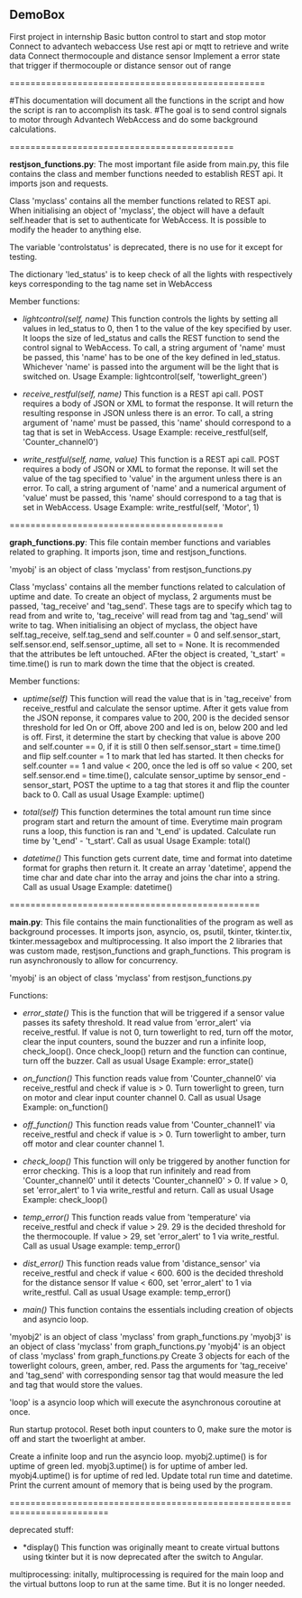 ## DemoBox

First project in internship
Basic button control to start and stop motor
Connect to advantech webaccess
Use rest api or mqtt to retrieve and write data
Connect thermocouple and distance sensor
Implement a error state that trigger if thermocouple or distance sensor out of range

=================================================

#This documentation will document all the functions in the script and how the script is ran to accomplish its task.
#The goal is to send control signals to motor through Advantech WebAccess and do some background calculations.

===========================================

**restjson_functions.py**:
The most important file aside from main.py, this file contains the class and member functions needed to establish REST api. It imports json and requests.

Class 'myclass' contains all the member functions related to REST api.
When initialising an object of 'myclass', the object will have a default self.header that is set to authenticate for WebAccess. It is possible to modify the header to anything else.

The variable 'controlstatus' is deprecated, there is no use for it except for testing.

The dictionary 'led_status' is to keep check of all the lights with respectively keys corresponding to the tag name set in WebAccess

Member functions:
- *lightcontrol(self, name)*
This function controls the lights by setting all values in led_status to 0, then 1 to the value of the key specified by user. It loops the size of led_status and calls the REST function to send the control signal to WebAccess. 
To call, a string argument of 'name' must be passed, this 'name' has to be one of the key defined in led_status. Whichever 'name' is passed into the argument will be the light that is switched on.
Usage Example: lightcontrol(self, 'towerlight_green')

- *receive_restful(self, name)*
This function is a REST api call. POST requires a body of JSON or XML to format the response. It will return the resulting response in JSON unless there is an error.
To call,  a string argument of 'name' must be passed, this 'name' should correspond to a tag that is set in WebAccess. 
Usage Example: receive_restful(self, 'Counter_channel0')

- *write_restful(self, name, value)*
This function is a REST api call. POST requires a body of JSON or XML to format the reponse. It will set the value of the tag specified to 'value' in the argument unless there is an error.
To call, a string argument of 'name' and a numerical argument of 'value' must be passed, this 'name' should correspond to a tag that is set in WebAccess.
Usage Example: write_restful(self, 'Motor', 1)

=========================================

**graph_functions.py**:
This file contain member functions and variables related to graphing. It imports json, time and restjson_functions.

'myobj' is an object of class 'myclass' from restjson_functions.py

Class 'myclass' contains all the member functions related to calculation of uptime and date.
To create an object of myclass, 2 arguments must be passed, 'tag_receive' and 'tag_send'. These tags are to specify which tag to read from and write to, 'tag_receive' will read from tag and 'tag_send' will write to tag.
When initialising an object of myclass, the object have self.tag_receive, self.tag_send and self.counter = 0 and self.sensor_start, self.sensor.end, self.sensor_uptime, all set to = None. 
It is recommended that the attributes be left untouched.
AFter the object is created, 't_start' = time.time() is run to mark down the time that the object is created.

Member functions:
- *uptime(self)*
This function will read the value that is in 'tag_receive' from receive_restful and calculate the sensor uptime. 
After it gets value from the JSON reponse, it compares value to 200, 200 is the decided sensor threshold for led On or Off, above 200 and led is on, below 200 and led is off. 
First, it determine the start by checking that value is above 200 and self.counter == 0, if it is still 0 then self.sensor_start = time.time() and flip self.counter = 1 to mark that led has started. 
It then checks for self.counter == 1 and value < 200, once the led is off so value < 200, set self.sensor.end = time.time(), calculate sensor_uptime by sensor_end - sensor_start, POST the uptime to a tag that stores it and flip the counter back to 0.
Call as usual
Usage Example: uptime()

- *total(self)*
This function determines the total amount run time since program start and return the amount of time.
Everytime main program runs a loop, this function is ran and 't_end' is updated.
Calculate run time by 't_end' - 't_start'.
Call as usual
Usage Example: total()

- *datetime()*
This function gets current date, time and format into datetime format for graphs then return it.
It create an array 'datetime', append the time char and date char into the array and joins the char into a string. 
Call as usual
Usage Example: datetime()

================================================

**main.py**:
This file contains the main functionalities of the program as well as background processes. It imports json, asyncio, os, psutil, tkinter, tkinter.tix, tkinter.messagebox and multiprocessing.
It also import the 2 libraries that was custom made, restjson_functions and graph_functions.
This program is run asynchronously to allow for concurrency.

'myobj' is an object of class 'myclass' from restjson_functions.py

Functions:
- *error_state()*
This is the function that will be triggered if a sensor value passes its safety threshold. It read value from 'error_alert' via receive_restful. 
If value is not 0, turn towerlight to red, turn off the motor, clear the input counters, sound the buzzer and run a infinite loop, check_loop().
Once check_loop() return and the function can continue, turn off the buzzer.
Call as usual
Usage Example: error_state()

- *on_function()*
This function reads value from 'Counter_channel0' via receive_restful and check if value is > 0.
Turn towerlight to green, turn on motor and clear input counter channel 0.
Call as usual
Usage Example: on_function()

- *off_function()*
This function reads value from 'Counter_channel1' via receive_restful and check if value is > 0.
Turn towerlight to amber, turn off motor and clear counter channel 1.

- *check_loop()*
This function will only be triggered by another function for error checking. 
This is a loop that run infinitely and read from 'Counter_channel0' until it detects 'Counter_channel0' > 0.
If value > 0, set 'error_alert' to 1 via write_restful and return.
Call as usual
Usage Example: check_loop()

- *temp_error()*
This function reads value from 'temperature' via receive_restful and check if value > 29.
29 is the decided threshold for the thermocouple. 
If value > 29, set 'error_alert' to 1 via write_restful.
Call as usual
Usage example: temp_error()

- *dist_error()*
This function reads value from 'distance_sensor' via receive_restful and check if value < 600.
600 is the decided threshold for the distance sensor 
If value < 600, set 'error_alert' to 1 via write_restful.
Call as usual
Usage example: temp_error()

- *main()*
This function contains the essentials including creation of objects and asyncio loop.

'myobj2' is an object of class 'myclass' from graph_functions.py
'myobj3' is an object of class 'myclass' from graph_functions.py
'myobj4' is an object of class 'myclass' from graph_functions.py
Create 3 objects for each of the towerlight colours, green, amber, red. 
Pass the arguments for 'tag_receive' and 'tag_send' with corresponding sensor tag that would measure the led and tag that would store the values.

'loop' is a asyncio loop which will execute the asynchronous coroutine at once. 

Run startup protocol.
Reset both input counters to 0, make sure the motor is off and start the twoerlight at amber.

Create a infinite loop and run the asyncio loop.
myobj2.uptime() is for uptime of green led.
myobj3.uptime() is for uptime of amber led.
myobj4.uptime() is for uptime of red led.
Update total run time and datetime.
Print the current amount of memory that is being used by the program.

=========================================================================

deprecated stuff:

- *display()
This function was originally meant to create virtual buttons using tkinter but it is now deprecated after the switch to Angular.

multiprocessing:
initally, multiprocessing is required for the main loop and the virtual buttons loop to run at the same time. But it is no longer needed.
